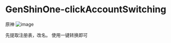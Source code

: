 # GenShinOne-clickAccountSwitching
 原神
 ![image](https://user-images.githubusercontent.com/119040949/225065270-b1413d4e-198c-4c17-aebe-ab1bef459374.png)

 先提取注册表，改名。
 使用一键转换即可
